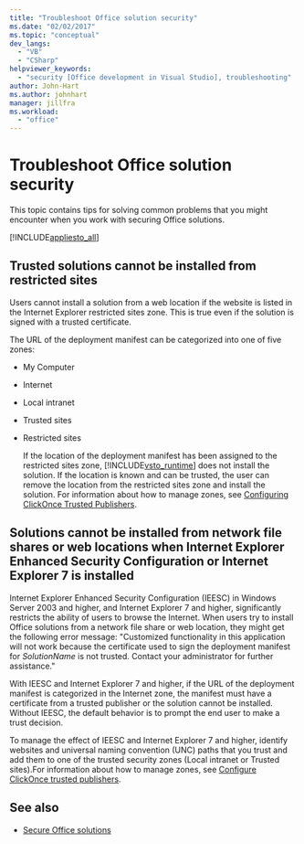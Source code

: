 ```yaml
---
title: "Troubleshoot Office solution security"
ms.date: "02/02/2017"
ms.topic: "conceptual"
dev_langs:
  - "VB"
  - "CSharp"
helpviewer_keywords:
  - "security [Office development in Visual Studio], troubleshooting"
author: John-Hart
ms.author: johnhart
manager: jillfra
ms.workload:
  - "office"
---
```

# Troubleshoot Office solution security
  This topic contains tips for solving common problems that you might encounter when you work with securing Office solutions.

 [!INCLUDE[appliesto_all](../vsto/includes/appliesto-all-md.md)]

## Trusted solutions cannot be installed from restricted sites
 Users cannot install a solution from a web location if the website is listed in the Internet Explorer restricted sites zone. This is true even if the solution is signed with a trusted certificate.

 The URL of the deployment manifest can be categorized into one of five zones:

- My Computer

- Internet

- Local intranet

- Trusted sites

- Restricted sites

  If the location of the deployment manifest has been assigned to the restricted sites zone, [!INCLUDE[vsto_runtime](../vsto/includes/vsto-runtime-md.md)] does not install the solution. If the location is known and can be trusted, the user can remove the location from the restricted sites zone and install the solution. For information about how to manage zones, see [Configuring ClickOnce Trusted Publishers](/previous-versions/dotnet/articles/ms996418(v=msdn.10)).

## Solutions cannot be installed from network file shares or web locations when Internet Explorer Enhanced Security Configuration or Internet Explorer 7 is installed
 Internet Explorer Enhanced Security Configuration (IEESC) in Windows Server 2003 and higher, and Internet Explorer 7 and higher, significantly restricts the ability of users to browse the Internet. When users try to install Office solutions from a network file share or web location, they might get the following error message: "Customized functionality in this application will not work because the certificate used to sign the deployment manifest for *SolutionName* is not trusted. Contact your administrator for further assistance."

 With IEESC and Internet Explorer 7 and higher, if the URL of the deployment manifest is categorized in the Internet zone, the manifest must have a certificate from a trusted publisher or the solution cannot be installed. Without IEESC, the default behavior is to prompt the end user to make a trust decision.

 To manage the effect of IEESC and Internet Explorer 7 and higher, identify websites and universal naming convention (UNC) paths that you trust and add them to one of the trusted security zones (Local intranet or Trusted sites).For information about how to manage zones, see [Configure ClickOnce trusted publishers](/previous-versions/dotnet/articles/ms996418(v=msdn.10)).

## See also
- [Secure Office solutions](../vsto/securing-office-solutions.md)
